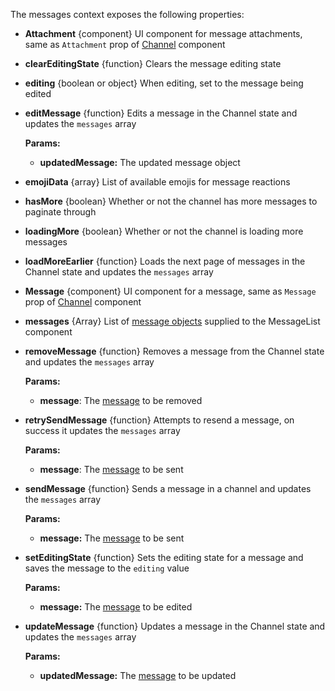 The messages context exposes the following properties:

- **Attachment** {component} UI component for message attachments, same as `Attachment` prop of [Channel](#channel) component
- **clearEditingState** {function} Clears the message editing state
- **editing** {boolean or object} When editing, set to the message being edited
- **editMessage** {function} Edits a message in the Channel state and updates the `messages` array

  **Params:**

  - **updatedMessage:** The updated message object
- **emojiData** {array} List of available emojis for message reactions
- **hasMore** {boolean} Whether or not the channel has more messages to paginate through
- **loadingMore** {boolean} Whether or not the channel is loading more messages
- **loadMoreEarlier** {function} Loads the next page of messages in the Channel state and updates the `messages` array
- **Message** {component} UI component for a message, same as `Message` prop of [Channel](#channel) component
- **messages** {Array} List of [message objects](https://getstream.io/chat/docs/#message_format) supplied to the MessageList component
- **removeMessage** {function} Removes a message from the Channel state and updates the `messages` array

  **Params:**

  - **message**: The [message](https://getstream.io/chat/docs/#message_format) to be removed
- **retrySendMessage** {function} Attempts to resend a message, on success it updates the `messages` array

  **Params:**

  - **message**: The [message](https://getstream.io/chat/docs/#message_format) to be sent
- **sendMessage** {function} Sends a message in a channel and updates the `messages` array

  **Params:**

  - **message:** The [message](https://getstream.io/chat/docs/#message_format) to be sent
- **setEditingState** {function} Sets the editing state for a message and saves the message to the `editing` value

  **Params:**

  - **message:** The [message](https://getstream.io/chat/docs/#message_format) to be edited
- **updateMessage** {function} Updates a message in the Channel state and updates the `messages` array

  **Params:**

  - **updatedMessage:** The [message](https://getstream.io/chat/docs/#message_format) to be updated












